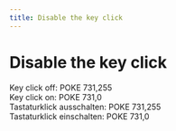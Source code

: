 ```yaml
---
title: Disable the key click
---
```

# Disable the key click  
Key click off: POKE 731,255  
Key click on: POKE 731,0  
Tastaturklick ausschalten: POKE 731,255  
Tastaturklick einschalten: POKE 731,0  
